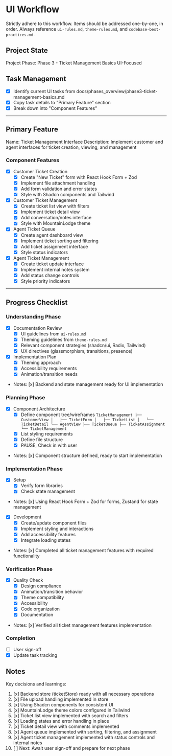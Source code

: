 # UI Workflow
Strictly adhere to this workflow.
Items should be addressed one-by-one, in order.
Always reference `ui-rules.md`, `theme-rules.md`, and `codebase-best-practices.md`.

## Project State
Project Phase: Phase 3 - Ticket Management Basics
UI-Focused

## Task Management
- [x] Identify current UI tasks from docs/phases_overview/phase3-ticket-management-basics.md
- [x] Copy task details to "Primary Feature" section
- [x] Break down into "Component Features"

---

## Primary Feature
Name: Ticket Management Interface
Description: Implement customer and agent interfaces for ticket creation, viewing, and management

### Component Features
- [x] Customer Ticket Creation
  - [x] Create "New Ticket" form with React Hook Form + Zod
  - [x] Implement file attachment handling
  - [x] Add form validation and error states
  - [x] Style with Shadcn components and Tailwind
- [x] Customer Ticket Management
  - [x] Create ticket list view with filters
  - [x] Implement ticket detail view
  - [x] Add conversation/notes interface
  - [x] Style with MountainLodge theme
- [x] Agent Ticket Queue
  - [x] Create agent dashboard view
  - [x] Implement ticket sorting and filtering
  - [x] Add ticket assignment interface
  - [x] Style status indicators
- [x] Agent Ticket Management
  - [x] Create ticket update interface
  - [x] Implement internal notes system
  - [x] Add status change controls
  - [x] Style priority indicators

---

## Progress Checklist

### Understanding Phase
- [x] Documentation Review
    - [x] UI guidelines from `ui-rules.md`
    - [x] Theming guidelines from `theme-rules.md`
    - [x] Relevant component strategies (shadcn/ui, Radix, Tailwind)
    - [x] UX directives (glassmorphism, transitions, presence)
- [x] Implementation Plan
  - [x] Theming approach
  - [x] Accessibility requirements
  - [x] Animation/transition needs
- Notes: [x] Backend and state management ready for UI implementation

### Planning Phase
- [x] Component Architecture
  - [x] Define component tree/wireframes
        ```
        TicketManagement
        ├── CustomerView
        │   ├── TicketForm
        │   ├── TicketList
        │   └── TicketDetail
        └── AgentView
            ├── TicketQueue
            ├── TicketAssignment
            └── TicketManagement
        ```
  - [x] List styling requirements
  - [x] Define file structure
  - [x] PAUSE, Check in with user
- Notes: [x] Component structure defined, ready to start implementation

### Implementation Phase
- [x] Setup
  - [x] Verify form libraries
  - [x] Check state management
- Notes: [x] Using React Hook Form + Zod for forms, Zustand for state management

- [x] Development
  - [x] Create/update component files
  - [x] Implement styling and interactions
  - [x] Add accessibility features
  - [x] Integrate loading states
- Notes: [x] Completed all ticket management features with required functionality

### Verification Phase
- [x] Quality Check
  - [x] Design compliance
  - [x] Animation/transition behavior
  - [x] Theme compatibility
  - [x] Accessibility
  - [x] Code organization
  - [x] Documentation
- Notes: [x] Verified all ticket management features implementation

### Completion
- [ ] User sign-off
- [x] Update task tracking

## Notes
Key decisions and learnings:
1. [x] Backend store (ticketStore) ready with all necessary operations
2. [x] File upload handling implemented in store
3. [x] Using Shadcn components for consistent UI
4. [x] MountainLodge theme colors configured in Tailwind
5. [x] Ticket list view implemented with search and filters
6. [x] Loading states and error handling in place
7. [x] Ticket detail view with comments implemented
8. [x] Agent queue implemented with sorting, filtering, and assignment
9. [x] Agent ticket management implemented with status controls and internal notes
10. [ ] Next: Await user sign-off and prepare for next phase